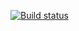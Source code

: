 [![Build status](https://ci.appveyor.com/api/projects/status/j4yu43uo3khn4n54?svg=true)](https://ci.appveyor.com/project/lirukpiruk/auto-netology-selenium)
